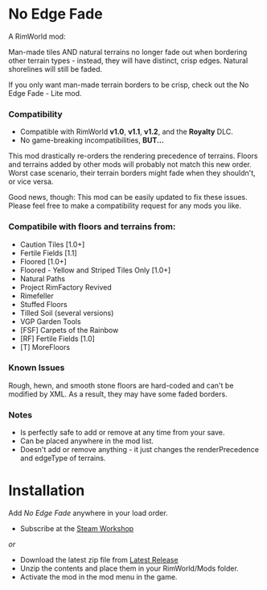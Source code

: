 # No Edge Fade
A RimWorld mod:

Man-made tiles AND natural terrains no longer fade out when bordering
other terrain types - instead, they will have distinct, crisp edges. 
Natural shorelines will still be faded.

If you only want man-made terrain borders to be crisp, check out the 
No Edge Fade - Lite mod.

### Compatibility
- Compatible with RimWorld **v1.0**, **v1.1**, **v1.2**, and the **Royalty** DLC.
- No game-breaking incompatibilities, **BUT...**

This mod drastically re-orders the rendering precedence of terrains.
Floors and terrains added by other mods will probably not match this new
order.  Worst case scenario, their terrain borders might fade when they
shouldn't, or vice versa.

Good news, though: This mod can be easily updated to fix these issues.
Please feel free to make a compatibility request for any mods you like.

### Compatibile with floors and terrains from:
- Caution Tiles [1.0+]
- Fertile Fields [1.1]
- Floored [1.0+]
- Floored - Yellow and Striped Tiles Only [1.0+]
- Natural Paths
- Project RimFactory Revived
- Rimefeller
- Stuffed Floors
- Tilled Soil (several versions)
- VGP Garden Tools
- [FSF] Carpets of the Rainbow
- [RF] Fertile Fields [1.0]
- [T] MoreFloors

### Known Issues
Rough, hewn, and smooth stone floors are hard-coded and can't be
modified by XML.  As a result, they may have some faded borders.

### Notes
- Is perfectly safe to add or remove at any time from your save.
- Can be placed anywhere in the mod list.
- Doesn't add or remove anything - it just changes the renderPrecedence
  and edgeType of terrains.

# Installation
Add _No Edge Fade_ anywhere in your load order.
- Subscribe at the [Steam Workshop](https://steamcommunity.com/sharedfiles/filedetails/?id=2027252699)

 _or_

- Download the latest zip file from [Latest Release](https://github.com/okradonkey/NoEdgeFade/releases)
- Unzip the contents and place them in your RimWorld/Mods folder.
- Activate the mod in the mod menu in the game.
